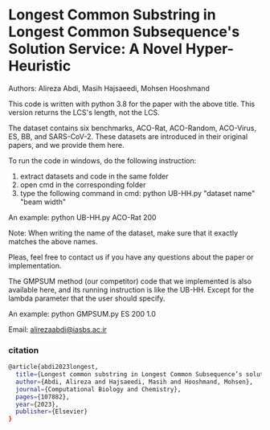 # Longest Common Substring in Longest Common Subsequence's Solution Service: A Novel Hyper-Heuristic

Authors: Alireza Abdi, Masih Hajsaeedi, Mohsen Hooshmand

This code is written with python 3.8 for the paper with the above title. This version returns the LCS's length, not the LCS. 

The dataset contains six benchmarks, ACO-Rat, ACO-Random, ACO-Virus, ES, BB, and SARS-CoV-2.
These datasets are introduced in their original papers, and we provide them here.

To run the code in windows, do the following instruction:

1. extract datasets and code in the same folder
2. open cmd in the corresponding folder
3. type the following command in cmd: python UB-HH.py "dataset name" "beam width"

An example: python UB-HH.py ACO-Rat 200 
  
Note: When writing the name of the dataset, make sure that it exactly matches the above names.

Pleas, feel free to contact us if you have any questions about the paper or implementation.

The GMPSUM method (our competitor) code that we implemented is also available here, and its running instruction is like the UB-HH. Except for the lambda parameter that the user should specify.

An example: python GMPSUM.py ES 200 1.0

Email: alirezaabdi@iasbs.ac.ir

### citation

```bash
@article{abdi2023longest,
  title={Longest common substring in Longest Common Subsequence’s solution service: A novel hyper-heuristic},
  author={Abdi, Alireza and Hajsaeedi, Masih and Hooshmand, Mohsen},
  journal={Computational Biology and Chemistry},
  pages={107882},
  year={2023},
  publisher={Elsevier}
}
```
